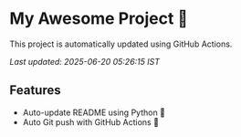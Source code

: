# My Awesome Project 🚀

This project is automatically updated using GitHub Actions.

_Last updated: 2025-06-20 05:26:15 IST_

## Features
- Auto-update README using Python 🐍
- Auto Git push with GitHub Actions 🤖
